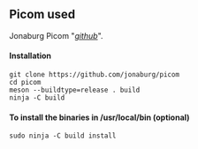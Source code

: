 ## Picom used
Jonaburg Picom "*[github](https://github.com/jonaburg/picom)*".

#### Installation 
    git clone https://github.com/jonaburg/picom
    cd picom
    meson --buildtype=release . build
    ninja -C build
#### To install the binaries in /usr/local/bin (optional)
    sudo ninja -C build install
